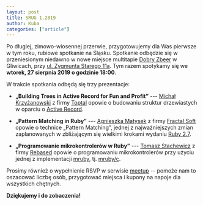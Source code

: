 ```yaml
---
layout: post
title: SRUG 1.2019
author: Kuba
categories: ["article"]
---
```


Po długiej, zimowo-wiosennej przerwie, przygotowujemy dla Was pierwsze
w tym roku, rubiowe spotkanie na Śląsku. Spotkanie odbędzie się w
przeniesionym niedawno w nowe miejsce multitapie [Dobry
Zbeer](https://www.facebook.com/DobryZbeer/) w Gliwicach, przy
[ul.&nbsp;Zygmunta&nbsp;Starego&nbsp;11a](https://www.google.com/maps/place/Zygmunta+Starego+11a,+44-100+Gliwice/). Tym
razem spotykamy się we **wtorek, 27&nbsp;sierpnia&nbsp;2019 o godzinie
18:00**.

W trakcie spotkania odbędą się trzy prezentacje:

- **„Building Trees in Active Record for Fun and Profit”** --- [Michał
  Krzyżanowski](https://github.com/krzyzak) z firmy
  [Toptal](https://www.toptal.com) opowie o budowaniu struktur
  drzewiastych w oparciu o [Active
  Record](https://guides.rubyonrails.org/active_record_basics.html).

- **„Pattern Matching in Ruby”** --- [Agnieszka
  Matysek](https://womanonrails.com/) z firmy [Fractal
  Soft](https://fractalsoft.org/) opowie o technice „Pattern
  Matching”, jednej z najważniejszych zmian zaplanowanych w
  zbliżającym się wielkimi krokami wydaniu [Ruby
  2.7](https://www.ruby-lang.org/en/news/2019/05/30/ruby-2-7-0-preview1-released/).

- **„Programowanie mikrokontrolerów w Ruby”** --- [Tomasz
  Stachewicz](https://github.com/tomash) z firmy
  [Rebased](https://rebased.pl/) opowie o programowaniu
  mikrokontrolerów przy użyciu jednej z implementacji
  [mruby](https://github.com/mruby/mruby), tj.
  [mruby/c](https://github.com/mrubyc/mrubyc).

Prosimy również o wypełnienie RSVP w serwisie
[meetup](https://www.meetup.com/srugpl/events/255840816/) -- pomoże
nam to oszacować liczbę osób, przygotować miejsca i kupony na napoje
dla wszystkich chętnych.

**Dziękujemy i do zobaczenia!**
